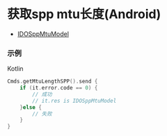 # 获取spp mtu长度(Android)

* [IDOSppMtuModel](../model/IDOSppMtuModel.md)

### 示例

Kotlin

```kotlin
Cmds.getMtuLengthSPP().send {
    if (it.error.code == 0) {
        // 成功
        // it.res is IDOSppMtuModel
    }else {
        // 失败
    }
}
```

